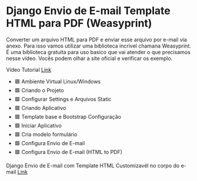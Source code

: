 # Django Envio de E-mail Template HTML para PDF (Weasyprint)

Converter um arquivo HTML para PDF e enviar esse arquivo por e-mail via anexo. Para isso vamos utilizar uma biblioteca incrivel chamana Weasyprint. É uma biblioteca gratuita para uso basico que vai atender o que precisamos nesse vídeo. Vocês podem olhar a site oficial e verificar os exemplo. 

Vídeo Tutorial [Link](https://www.youtube.com/watch?v=jz0f6giWfbI)

- 🟩 Ambiente Virtual Linux/Windows
- 🟩 Criando o Projeto
- 🟩 Configurar Settings e Arquivos Static
- 🟩 Criando Aplicativo
- 🟩 Template base e Bootstrap Configuração
- 🟩 Iniciar Aplicativo
- 🟩 Cria modelo formulário
- 🟩 Configura Envio de E-mail
- 🟩 Configura Envio de E-mail (HTML to PDF)

Django Envio de E-mail com Template HTML Customizavél no corpo do e-mail [Link](https://github.com/djangomy/sendmail-template)

